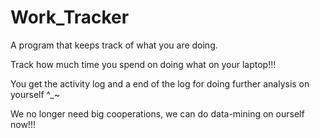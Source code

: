 # Work_Tracker
A program that keeps track of what you are doing.

Track how much time you spend on doing what on your laptop!!!

You get the activity log and a end of the log for doing further analysis on yourself ^_~

We no longer need big cooperations, we can do data-mining on ourself now!!!
